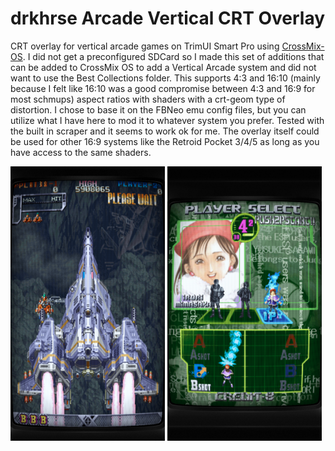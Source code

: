# drkhrse Arcade Vertical CRT Overlay
CRT overlay for vertical arcade games on TrimUI Smart Pro using [CrossMix-OS](https://github.com/cizia64/CrossMix-OS). I did not get a preconfigured SDCard so I made this set of additions that can be added to CrossMix OS to add a Vertical Arcade system and did not want to use the Best Collections folder. This supports 4:3 and 16:10 (mainly because I felt like 16:10 was a good compromise between 4:3 and 16:9 for most schmups) aspect ratios with shaders with a crt-geom type of distortion. I chose to base it on the FBNeo emu config files, but you can utilize what I have here to mod it to whatever system you prefer. Tested with the built in scraper and it seems to work ok for me. The overlay itself could be used for other 16:9 systems like the Retroid Pocket 3/4/5 as long as you have access to the same shaders.

<img src="/screenshots/vertical_16_10_example.png" width="49%">  <img src="/screenshots/vertical_4_3_example.png" width="49%">
